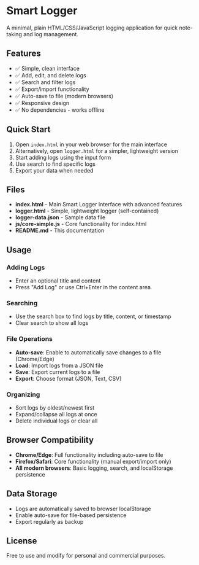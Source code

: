 # Smart Logger

A minimal, plain HTML/CSS/JavaScript logging application for quick note-taking and log management.

## Features

- ✅ Simple, clean interface
- ✅ Add, edit, and delete logs  
- ✅ Search and filter logs
- ✅ Export/import functionality
- ✅ Auto-save to file (modern browsers)
- ✅ Responsive design
- ✅ No dependencies - works offline

## Quick Start

1. Open `index.html` in your web browser for the main interface
2. Alternatively, open `logger.html` for a simpler, lightweight version
3. Start adding logs using the input form
4. Use search to find specific logs
5. Export your data when needed

## Files

- **index.html** - Main Smart Logger interface with advanced features
- **logger.html** - Simple, lightweight logger (self-contained)
- **logger-data.json** - Sample data file
- **js/core-simple.js** - Core functionality for index.html
- **README.md** - This documentation

## Usage

### Adding Logs
- Enter an optional title and content
- Press "Add Log" or use Ctrl+Enter in the content area

### Searching
- Use the search box to find logs by title, content, or timestamp
- Clear search to show all logs

### File Operations  
- **Auto-save**: Enable to automatically save changes to a file (Chrome/Edge)
- **Load**: Import logs from a JSON file
- **Save**: Export current logs to a file
- **Export**: Choose format (JSON, Text, CSV)

### Organizing
- Sort logs by oldest/newest first
- Expand/collapse all logs at once
- Delete individual logs or clear all

## Browser Compatibility

- **Chrome/Edge**: Full functionality including auto-save to file
- **Firefox/Safari**: Core functionality (manual export/import only)
- **All modern browsers**: Basic logging, search, and localStorage persistence

## Data Storage

- Logs are automatically saved to browser localStorage
- Enable auto-save for file-based persistence
- Export regularly as backup

## License

Free to use and modify for personal and commercial purposes.
